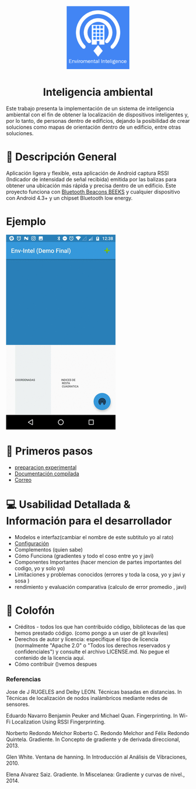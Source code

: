 
<H1 align = "center">
 <img src="https://github.com/EiderDiaz/Inteligencia-Ambiental/blob/master/img/Logo_InteligenciaAmbiental.png" width=172 height=172>
</H1>
<H1 align = "center">
   Inteligencia ambiental
</H1>

Este trabajo presenta la implementación de un sistema de inteligencia ambiental con el fin de obtener la localización de dispositivos inteligentes y, por lo tanto, de personas dentro de edificios, dejando la posibilidad de crear soluciones como mapas de orientación dentro de un edificio, entre otras soluciones. 

# :eyes: Descripción General
Aplicación ligera y flexible, esta aplicación de Android captura RSSI (Indicador de intensidad de señal recibida) emitida por las balizas para obtener una ubicación más rápida y precisa dentro de un edificio.
Este proyecto funciona con [Bluetooth Beacons BEEKS](https://github.com/EiderDiaz/Inteligencia-Ambiental/blob/master/Specs-iBEEK1.6.pdf)  y cualquier dispositivo con Android 4.3+ y un chipset Bluetooth low energy.

# Ejemplo

<img src="https://github.com/EiderDiaz/Inteligencia-Ambiental/blob/master/img/Uso_aplicacion.gif">

# :runner: Primeros pasos
- [preparacion experimental](https://github.com/EiderDiaz/Inteligencia-Ambiental/blob/master/Preparaci%C3%B3n%20experimental.md)
- [Documentación compilada](https://drive.google.com/open?id=0B_SXGEKN91UQOUJ1MzVOWWNlZHM)
-  <a href="mailto:eiderdiazm95@gmail.com"> Correo </a>



# :computer: Usabilidad Detallada & Información para el desarrollador
- Modelos e interfaz(cambiar el nombre de este subtitulo yo al rato)
- [Configuración](https://github.com/EiderDiaz/Inteligencia-Ambiental/blob/master/Configuraci%C3%B3nDetallada.md)
- Complementos (quien sabe)
- Cómo Funciona (gradientes y todo el coso entre yo y javi)
- Componentes Importantes (hacer mencion de partes importantes del codigo, yo y solo yo)
- Limitaciones y problemas conocidos (errores y toda la cosa, yo y javi y sosa )
- rendimiento y evaluación comparativa  (calculo de error promedio , javi)

# :closed_book: Colofón
- Créditos - todos los que han contribuido código, bibliotecas de las que hemos prestado código. (como pongo a un user de git kvaviles)
- Derechos de autor y licencia: especifique el tipo de licencia (normalmente "Apache 2.0" o "Todos los derechos reservados y confidenciales") y consulte el archivo LICENSE.md. No pegue el contenido de la licencia aquí.
- Cómo contribuir ()vemos despues
### Referencias
Jose de J RUGELES and Deiby LEON. Técnicas basadas en distancias. In Técnicas de
localización de nodos inalámbricos mediante redes de sensores.

 Eduardo Navarro Benjamin Peuker and Michael Quan. Fingerprinting. In Wi-Fi Localization Using RSSI Fingerprinting.

 Norberto Redondo Melchor Roberto C. Redondo Melchor and Félix Redondo Quintela.
Gradiente. In Concepto de gradiente y de derivada direccional, 2013.

 Glen White. Ventana de hanning. In Introducción al Análisis de Vibraciones, 2010.
 
 Elena Alvarez Saiz. Gradiente. In  ́Miscelanea: Gradiente y curvas de nivel., 2014.
